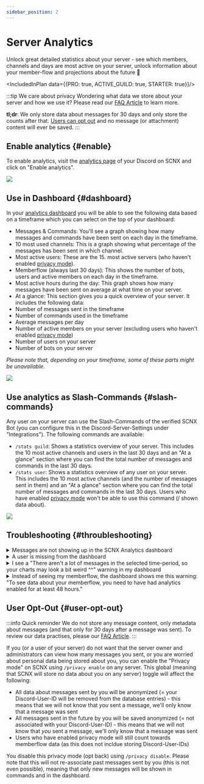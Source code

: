 ```yaml
---
sidebar_position: 2
---
```


# Server Analytics

Unlock great detailed statistics about your server - see which members, channels and days are most active on your
server, unlock information about your member-flow and projections about the future 🔮

<IncludedInPlan data={{PRO: true, ACTIVE_GUILD: true, STARTER: true}}/>


:::tip We care about privacy
Wondering what data we store about your server and how we use it? Please read
our [FAQ Article](https://faq.scnx.app/data-collection-with-analytics/) to learn more.

**tl;dr**: We only store data about messages for 30 days and only store the counts after
that. [Users can opt out](#user-opt-out) and no message (or attachment) content will ever be saved.
:::

## Enable analytics {#enable}

To enable analytics, visit the [analytics page](https://scnx.app/glink?page=analytics) of your Discord on SCNX and click
on "Enable analytics".

![](@site/docs/assets/scnx/guilds/analytics/setup.png)

## Use in Dashboard {#dashboard}

In your [analytics dashboard](https://scnx.app/glink?page=analytics) you will be able to see the following data based on a timeframe which you can select on the top of your dashboard:
* Messages & Commands: You'll see a graph showing how many messages and commands have been sent on each day in the timeframe.
* 10 most used channels: This is a graph showing what percentage of the messages has been sent in which channel.
* Most active users: These are the 15. most active servers (who haven't enabled [privacy mode](#user-opt-out)).
* Memberflow (always last 30 days): This shows the number of bots, users and active members on each day in the timeframe.
* Most active hours during the day: This graph shows how many messages have been sent on average at what time on your server.
* At a glance: This section gives you a quick overview of your server. It includes the following data:
* Number of messages sent in the timeframe
* Number of commands used in the timeframe
* Average messages per day
* Number of active members on your server (excluding users who haven't enabled [privacy mode](#user-opt-out))
* Number of users on your server
* Number of bots on your server

*Please note that, depending on your timeframe, some of these parts might be unavailable.*

![](@site/docs/assets/scnx/guilds/analytics/dashboard.png)


## Use analytics as Slash-Commands {#slash-commands}

Any user on your server can use the Slash-Commands of the verified SCNX Bot (you can configure this in the
Discord-Server-Settings under "Integrations"). The following commands are available:

* `/stats guild`: Shows a statistics overview of your server. This includes the 10 most active channels and users in the
last 30 days and an "At a glance" section where you can find the total number of messages and commands in the last 30
days.
* `/stats user`: Shows a statistics overview of any user on your server. This includes the 10 most active channels (and the number of messages sent in them) and an "At a glance" section where you can find the total number of messages and commands in the last 30
days. Users who have enabled [privacy mode](#user-opt-out) won't be able to use this command (/ shown data about).

![](@site/docs/assets/scnx/guilds/analytics/commands.png)


## Troubleshooting {#throubleshooting}

<details>
    <summary>Messages are not showing up in the SCNX Analytics dashboard</summary>
    <ul>
        <li>Please make sure that the (verified) SCNX Bot has permissions to view the channel the message has been sent into.</li>
        <li>Please note that the dashboard is caching a result for a few minutes. Please review the time at which your result was generated in the dashboard (displayed at the top of the page, should look like "This summary got generated at 11:30:28 AM").</li>
        <li>Try refreshing the analytics dashboard in a few minutes.</li>
        <li>Users that have <a href="#user-opt-out">privacy mode</a> enabled will not be displayed in the dashboard.</li>
    </ul>
</details>
<details>
    <summary>A user is missing from the dashboard</summary>
    <ul>
        <li>Make sure the user has sent a message into a channel that the (verified) SCNX Bot can view.</li>
        <li>Try refreshing the analytics dashboard in a few minutes.</li>
        <li>Users that have <a href="#user-opt-out">privacy mode</a> enabled will not be displayed in the dashboard.</li>
    </ul>
</details>
<details>
    <summary>I see a "There aren't a lot of messages in the selected time-period, so your charts may look a bit weird ^^" warning in my dashboard</summary>
    <ul>
        <li>Make sure you had analytics enabled for more than 48 hours.</li>
        <li>Refresh your dashboard.</li>
        <li>Make sure you have selected a sufficient timeframe (like "Last 30 days" instead of "Last 24 hours").</li>
        <li>Make sure more than 100 messages have been sent in the selected timeframe.</li>
        <li>Please make sure that the (verified) SCNX Bot has permissions to view the channel that messages have been sent into.</li>
    </ul>
</details>
<details>
    <summary>Instead of seeing my memberflow, the dashboard shows me this warning: "To see data about your memberflow, you need to have had analytics enabled for at least 48 hours."</summary>
    <ul>
        <li>Make sure you had analytics enabled for more than 48 hours.</li>
        <li>Refresh your dashboard.</li>
        <li>Make sure SCNX can view at least on channel on your server.</li>
    </ul>
</details>

## User Opt-Out {#user-opt-out}

:::info Quick reminder
We do not store any message content, only metadata about messages (and that only for 30 days after a message was sent).
To review our data practises, please our [FAQ Article](https://faq.scnx.app/data-collection-with-analytics/).
:::

If you (or a user of your server) do not want that the server owner and administrators can view how many messages you
sent, or you are worried about personal data being stored about you, you can enable the "Privacy mode" on SCNX
using `/privacy enable` on any server. This global (meaning that SCNX will store no data about you on any server)
toggle will affect the following:

* All data about messages sent by you will be anonymized (= your Discord-User-ID will be removed from the database
entries) - this means that we will not know that *you* sent a message, we'll only know that a message was sent
* All messages sent in the future by you will be saved anonymized (= not associated with your Discord-User-ID) - this
means that we will not know that *you* sent a message, we'll only know that a message was sent
* Users who have enabled privacy mode will still count towards memberflow data (as this does not incldue storing Discord-User-IDs)

You disable this privacy mode (opt back) using `/privacy disable`. Please note that this will not re-associate past
messages sent by you (this is not even possible), meaning that only new messages will be shown in commands and in the
dashboard.